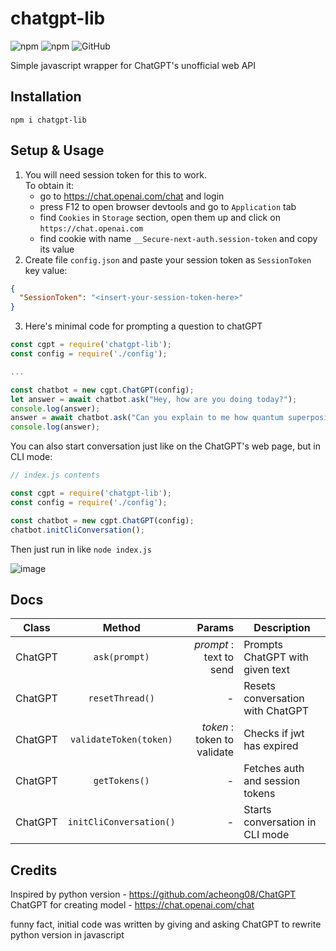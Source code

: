# chatgpt-lib
![npm](https://img.shields.io/npm/v/chatgpt-lib)
![npm](https://img.shields.io/npm/dw/chatgpt-lib)
![GitHub](https://img.shields.io/github/license/Mix-Anik/chatgpt-lib)

Simple javascript wrapper for ChatGPT's unofficial web API

## Installation
`npm i chatgpt-lib`

## Setup & Usage
1. You will need session token for this to work.  
To obtain it:
   - go to https://chat.openai.com/chat and login
   - press F12 to open browser devtools and go to `Application` tab
   - find `Cookies` in `Storage` section, open them up and click on `https://chat.openai.com`
   - find cookie with name `__Secure-next-auth.session-token` and copy its value
2. Create file `config.json` and paste your session token as `SessionToken` key value:
```json
{
  "SessionToken": "<insert-your-session-token-here>"
}
```
3. Here's minimal code for prompting a question to chatGPT
```js
const cgpt = require('chatgpt-lib');
const config = require('./config');

...

const chatbot = new cgpt.ChatGPT(config);
let answer = await chatbot.ask("Hey, how are you doing today?");
console.log(answer);
answer = await chatbot.ask("Can you explain to me how quantum superposition works?");
console.log(answer);
```
You can also start conversation just like on the ChatGPT's web page, but in CLI mode:
```js
// index.js contents

const cgpt = require('chatgpt-lib');
const config = require('./config');

const chatbot = new cgpt.ChatGPT(config);
chatbot.initCliConversation();
```
Then just run in like `node index.js`

![image](https://user-images.githubusercontent.com/36076591/206302699-9215f570-ca60-4dc9-b89a-6874b87caa74.png)

## Docs
| Class   |         Method          |                      Params | Description                      |
|---------|:-----------------------:|----------------------------:|----------------------------------|
| ChatGPT |      `ask(prompt)`      |     _prompt_ : text to send | Prompts ChatGPT with given text  |
| ChatGPT |     `resetThread()`     |                           - | Resets conversation with ChatGPT |
| ChatGPT | `validateToken(token)`  | _token_ : token to validate | Checks if jwt has expired        |
| ChatGPT |      `getTokens()`      |                           - | Fetches auth and session tokens  |
| ChatGPT | `initCliConversation()` |                           - | Starts conversation in CLI mode  |

## Credits
Inspired by python version - https://github.com/acheong08/ChatGPT  
ChatGPT for creating model - https://chat.openai.com/chat  

funny fact, initial code was written by giving and asking ChatGPT to rewrite python version in javascript

